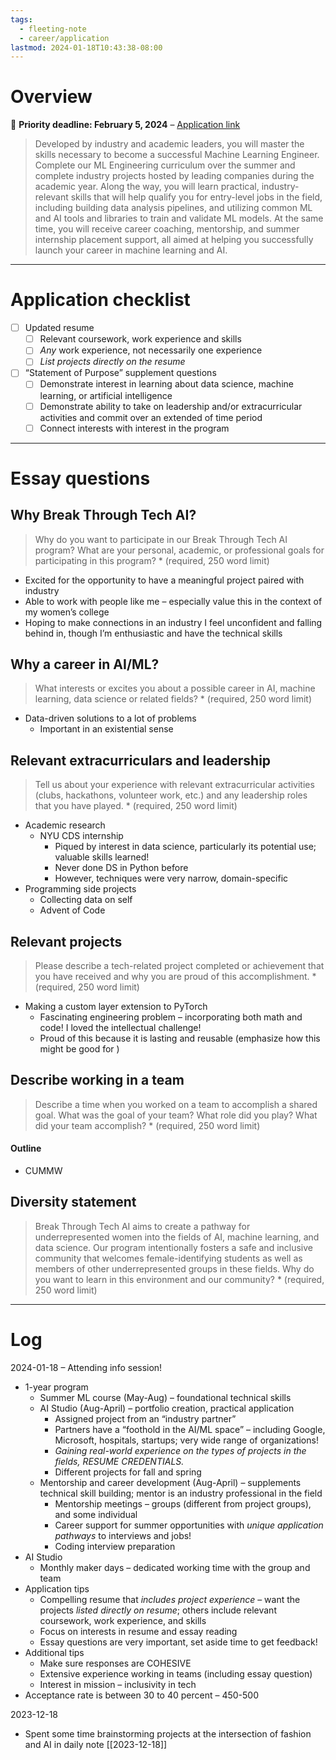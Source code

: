 ```yaml
---
tags:
  - fleeting-note
  - career/application
lastmod: 2024-01-18T10:43:38-08:00
---
```

# Overview

📆 **Priority deadline: February 5, 2024** – [Application link](https://ecornell.cornell.edu/portal/break-through-tech-ai-application/)

> Developed by industry and academic leaders, you will master the skills necessary to become a successful Machine Learning Engineer. Complete our ML Engineering curriculum over the summer and complete industry projects hosted by leading companies during the academic year. Along the way, you will learn practical, industry-relevant skills that will help qualify you for entry-level jobs in the field, including building data analysis pipelines, and utilizing common ML and AI tools and libraries to train and validate ML models. At the same time, you will receive career coaching, mentorship, and summer internship placement support, all aimed at helping you successfully launch your career in machine learning and AI.

---
# Application checklist

- [ ] Updated resume
	- [ ] Relevant coursework, work experience and skills
	- [ ] *Any* work experience, not necessarily one experience
	- [ ] *List projects directly on the resume*
- [ ] “Statement of Purpose” supplement questions
	- [ ] Demonstrate interest in learning about data science, machine learning, or artificial intelligence
	- [ ] Demonstrate ability to take on leadership and/or extracurricular activities and commit over an extended of time period
	- [ ] Connect interests with interest in the program

---
# Essay questions

## Why Break Through Tech AI?
> Why do you want to participate in our Break Through Tech AI program? What are your personal, academic, or professional goals for participating in this program? * (required, 250 word limit)

- Excited for the opportunity to have a meaningful project paired with industry
- Able to work with people like me – especially value this in the context of my women’s college
- Hoping to make connections in an industry I feel unconfident and falling behind in, though I’m enthusiastic and have the technical skills
## Why a career in AI/ML?
> What interests or excites you about a possible career in AI, machine learning, data science or related fields? * (required, 250 word limit)

- Data-driven solutions to a lot of problems
	- Important in an existential sense

## Relevant extracurriculars and leadership
> Tell us about your experience with relevant extracurricular activities (clubs, hackathons, volunteer work, etc.) and any leadership roles that you have played. * (required, 250 word limit)

- Academic research
	- NYU CDS internship
		- Piqued by interest in data science, particularly its potential use; valuable skills learned!
		- Never done DS in Python before
		- However, techniques were very narrow, domain-specific
- Programming side projects
	- Collecting data on self
	- Advent of Code

## Relevant projects
> Please describe a tech-related project completed or achievement that you have received and why you are proud of this accomplishment. * (required, 250 word limit)

- Making a custom layer extension to PyTorch
	- Fascinating engineering problem – incorporating both math and code! I loved the intellectual challenge!
	- Proud of this because it is lasting and reusable (emphasize how this might be good for )

## Describe working in a team
> Describe a time when you worked on a team to accomplish a shared goal. What was the goal of your team? What role did you play? What did your team accomplish? * (required, 250 word limit)

#### Outline
- CUMMW
## Diversity statement

>Break Through Tech AI aims to create a pathway for underrepresented women into the fields of AI, machine learning, and data science. Our program intentionally fosters a safe and inclusive community that welcomes female-identifying students as well as members of other underrepresented groups in these fields. Why do you want to learn in this environment and our community? * (required, 250 word limit)

---
# Log

2024-01-18 – Attending info session!
- 1-year program
	- Summer ML course (May-Aug) – foundational technical skills
	- AI Studio (Aug-April) – portfolio creation, practical application
		- Assigned project from an “industry partner”
		- Partners have a “foothold in the AI/ML space” – including Google, Microsoft, hospitals, startups; very wide range of organizations!
		- *Gaining real-world experience on the types of projects in the fields, RESUME CREDENTIALS.*
		- Different projects for fall and spring
	- Mentorship and career development (Aug-April) – supplements technical skill building; mentor is an industry professional in the field
		- Mentorship meetings – groups (different from project groups), and some individual
		- Career support for summer opportunities with *unique application pathways* to interviews and jobs!
		- Coding interview preparation
- AI Studio
	- Monthly maker days – dedicated working time with the group and team
- Application tips
	- Compelling resume that *includes project experience* – want the projects *listed directly on resume*; others include relevant coursework, work experience, and skills
	- Focus on interests in resume and essay reading
	- Essay questions are very important, set aside time to get feedback!
- Additional tips
	- Make sure responses are COHESIVE
	- Extensive experience working in teams (including essay question)
	- Interest in mission – inclusivity in tech
- Acceptance rate is between 30 to 40 percent – 450-500

2023-12-18
- Spent some time brainstorming projects at the intersection of fashion and AI in daily note [[2023-12-18]]